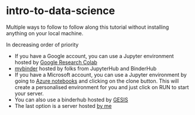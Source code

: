 # intro-to-data-science

Multiple ways to follow to follow along this tutorial without installing anything on your local machine.

In decreasing order of priority

- If you have a Google account, you can use a Jupyter environment hosted by [Google Research Colab](https://colab.research.google.com/github/MridulS/intro-to-data-science/blob/master/Introduction-Python-Pandas-Networks.ipynb)
- [mybinder](https://mybinder.org/v2/gh/MridulS/intro-to-data-science/master) hosted by folks from JupyterHub and BinderHub
- If you have a Microsoft account, you can use a Jupyter environment by going to [Azure notebooks](https://notebooks.azure.com/MridulS/projects/intro-to-data-science) and clicking on the clone button. This will create a personalised environment for you and just click on RUN to start your server.
- You can also use a binderhub hosted by [GESIS](https://notebooks.gesis.org/binder/v2/gh/mriduls/intro-to-data-science/master)
- The last option is a server hosted [by me](http://35.233.114.10/v2/gh/mriduls/intro-to-data-science/master)

